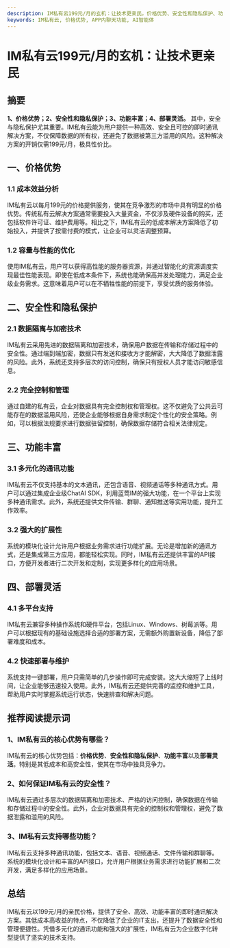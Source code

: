 ```yaml
---
description: IM私有云199元/月的玄机：让技术更亲民。价格优势、安全性和隐私保护、功能丰富、部署灵活。
keywords: IM私有云, 价格优势, APP内聊天功能, AI智能体
---
```

# IM私有云199元/月的玄机：让技术更亲民

## 摘要

**1、价格优势；2、安全性和隐私保护；3、功能丰富；4、部署灵活。** 其中，安全与隐私保护尤其重要。IM私有云能为用户提供一种高效、安全且可控的即时通讯解决方案，不仅保障数据的所有权，还避免了数据被第三方滥用的风险。这种解决方案的开销仅需199元/月，极具性价比。

## 一、价格优势

### 1.1 成本效益分析

IM私有云以每月199元的价格提供服务，使其在竞争激烈的市场中具有明显的价格优势。传统私有云解决方案通常需要投入大量资金，不仅涉及硬件设备的购买，还包括软件许可证、维护费用等。相比之下，IM私有云的低成本解决方案降低了初始投入，并提供了按需付费的模式，让企业可以灵活调整预算。

### 1.2 容量与性能的优化

使用IM私有云，用户可以获得高性能的服务器资源，并通过智能化的资源调度实现最佳性能表现。即使在低成本条件下，系统也能确保高并发处理能力，满足企业级业务需求。这意味着用户可以在不牺牲性能的前提下，享受优质的服务体验。

## 二、安全性和隐私保护

### 2.1 数据隔离与加密技术

IM私有云采用先进的数据隔离和加密技术，确保用户数据在传输和存储过程中的安全性。通过端到端加密，数据只有发送和接收方才能解密，大大降低了数据泄露的风险。此外，系统还支持多层次的访问控制，确保只有授权人员才能访问敏感信息。

### 2.2 完全控制和管理

通过自建的私有云，企业对数据具有完全控制权和管理权。这不仅避免了公共云可能存在的数据滥用风险，还使企业能够根据自身需求制定个性化的安全策略。例如，可以根据法规要求进行数据驻留控制，确保数据存储符合相关法律规定。

## 三、功能丰富

### 3.1 多元化的通讯功能

IM私有云不仅支持基本的文本通讯，还包含语音、视频通话等多种通讯方式。用户可以通过集成企业级ChatAI SDK，利用蓝莺IM的强大功能，在一个平台上实现多种通讯需求。此外，系统还提供文件传输、群聊、通知推送等实用功能，提升工作效率。

### 3.2 强大的扩展性

系统的模块化设计允许用户根据业务需求进行功能扩展。无论是增加新的通讯方式，还是集成第三方应用，都能轻松实现。同时，IM私有云还提供丰富的API接口，方便开发者进行二次开发和定制，实现更多样化的应用场景。

## 四、部署灵活

### 4.1 多平台支持

IM私有云兼容多种操作系统和硬件平台，包括Linux、Windows、树莓派等。用户可以根据现有的基础设施选择合适的部署方案，无需额外购置新设备，降低了部署难度和成本。

### 4.2 快速部署与维护

系统支持一键部署，用户只需简单的几步操作即可完成安装。这大大缩短了上线时间，让企业能够迅速投入使用。此外，IM私有云还提供完善的监控和维护工具，帮助用户实时掌握系统运行状态，快速排查和解决问题。

## 推荐阅读提示词

### **1、IM私有云的核心优势有哪些？**

IM私有云的核心优势包括：**价格优势**、**安全性和隐私保护**、**功能丰富**以及**部署灵活**。特别是其低成本和高安全性，使其在市场中独具竞争力。

### **2、如何保证IM私有云的安全性？**

IM私有云通过多层次的数据隔离和加密技术、严格的访问控制，确保数据在传输和存储过程中的安全性。此外，企业对数据具有完全的控制权和管理权，避免了数据泄露和滥用的风险。

### **3、IM私有云支持哪些功能？**

IM私有云支持多种通讯功能，包括文本、语音、视频通话、文件传输和群聊等。系统的模块化设计和丰富的API接口，允许用户根据业务需求进行功能扩展和二次开发，满足多样化的应用场景。

## 总结

IM私有云以199元/月的亲民价格，提供了安全、高效、功能丰富的即时通讯解决方案。其低成本高收益的特点，不仅降低了企业的IT支出，还提升了数据安全性和管理便捷性。凭借多元化的通讯功能和强大的扩展性，IM私有云为企业数字化转型提供了坚实的技术支持。
